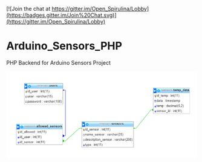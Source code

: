 [![Join the chat at https://gitter.im/Open_Spirulina/Lobby](https://badges.gitter.im/Join%20Chat.svg)](https://gitter.im/Open_Spirulina/Lobby)

# Arduino_Sensors_PHP

PHP Backend for Arduino Sensors Project

![DB relationship](https://raw.githubusercontent.com/yatan/Arduino_Sensors_PHP/master/img/db.png)
